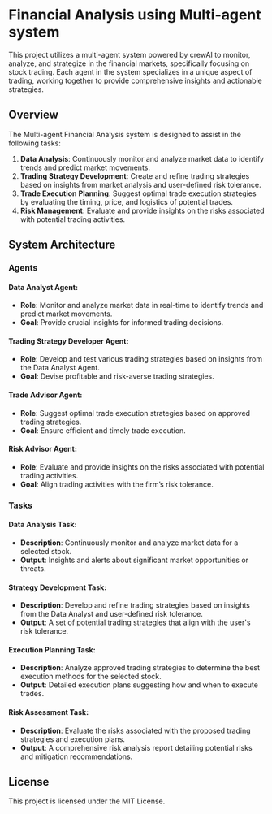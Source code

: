 # Financial Analysis using Multi-agent system
This project utilizes a multi-agent system powered by crewAI to monitor, analyze, and strategize in the financial markets, specifically focusing on stock trading. Each agent in the system specializes in a unique aspect of trading, working together to provide comprehensive insights and actionable strategies.

## Overview
The Multi-agent Financial Analysis system is designed to assist in the following tasks:

1. **Data Analysis**: Continuously monitor and analyze market data to identify trends and predict market movements.
2. **Trading Strategy Development**: Create and refine trading strategies based on insights from market analysis and user-defined risk tolerance.
3. **Trade Execution Planning**: Suggest optimal trade execution strategies by evaluating the timing, price, and logistics of potential trades.
4. **Risk Management**: Evaluate and provide insights on the risks associated with potential trading activities.

## System Architecture
### Agents
#### Data Analyst Agent:

- **Role**: Monitor and analyze market data in real-time to identify trends and predict market movements.
- **Goal**: Provide crucial insights for informed trading decisions.
  
#### Trading Strategy Developer Agent:

- **Role**: Develop and test various trading strategies based on insights from the Data Analyst Agent.
- **Goal**: Devise profitable and risk-averse trading strategies.

#### Trade Advisor Agent:

- **Role**: Suggest optimal trade execution strategies based on approved trading strategies.
- **Goal**: Ensure efficient and timely trade execution.

#### Risk Advisor Agent:

- **Role**: Evaluate and provide insights on the risks associated with potential trading activities.
- **Goal**: Align trading activities with the firm’s risk tolerance.

### Tasks
#### Data Analysis Task:

- **Description**: Continuously monitor and analyze market data for a selected stock.
- **Output**: Insights and alerts about significant market opportunities or threats.

#### Strategy Development Task:

- **Description**: Develop and refine trading strategies based on insights from the Data Analyst and user-defined risk tolerance.
- **Output**: A set of potential trading strategies that align with the user's risk tolerance.

#### Execution Planning Task:

- **Description**: Analyze approved trading strategies to determine the best execution methods for the selected stock.
- **Output**: Detailed execution plans suggesting how and when to execute trades.

#### Risk Assessment Task:

- **Description**: Evaluate the risks associated with the proposed trading strategies and execution plans.
- **Output**: A comprehensive risk analysis report detailing potential risks and mitigation recommendations.

## License
This project is licensed under the MIT License.
